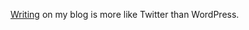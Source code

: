 <a href="https://www.youtube.com/watch?v=tmzEIJBGQfg">Writing</a> on my blog is more like Twitter than WordPress. 
